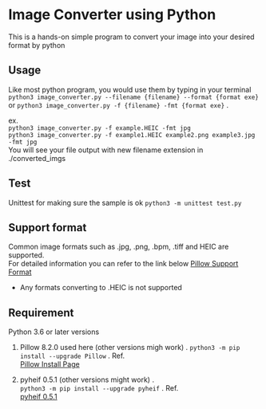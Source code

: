 # Image Converter using Python
This is a hands-on simple program to convert your image into your desired format by python  

## Usage
Like most python program, you would use them by typing in your terminal
`python3 image_converter.py --filename {filename} --format {format exe}`  
or 
`python3 image_converter.py -f {filename} -fmt {format exe}` . 

ex.  
`python3 image_converter.py -f example.HEIC -fmt jpg`    
`python3 image_converter.py -f example1.HEIC example2.png example3.jpg -fmt jpg`   
You will see your file output with new filename extension in ./converted_imgs 

## Test
Unittest for making sure the sample is ok
`python3 -m unittest test.py`  

## Support format
Common image formats such as .jpg, .png, .bpm, .tiff and HEIC are supported.  
For detailed information you can refer to the link below 
[Pillow Support Format](https://pillow.readthedocs.io/en/stable/handbook/image-file-formats.html)
* Any formats converting to .HEIC is not supported


## Requirement 
Python 3.6 or later versions
1. Pillow 8.2.0 used here (other versions migh work) . 
   `python3 -m pip install --upgrade Pillow` . 
   Ref.    
   [Pillow Install Page](https://pillow.readthedocs.io/en/stable/installation.html)


2. pyheif 0.5.1 (other versions might work) .  
  `python3 -m pip install --upgrade pyheif` . 
   Ref.    
   [pyheif 0.5.1](https://pypi.org/project/pyheif/)
